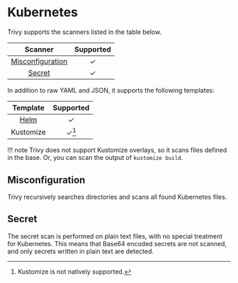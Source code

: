 # Kubernetes
Trivy supports the scanners listed in the table below.

|      Scanner       | Supported |
| :----------------: | :-------: |
| [Misconfiguration] |     ✓     |
|      [Secret]      |     ✓     |

In addition to raw YAML and JSON, it supports the following templates:

|    Template     | Supported |
| :-------------: | :-------: |
| [Helm](helm.md) |     ✓     |
|    Kustomize    |   ✓[^1]   |

!!! note
    Trivy does not support Kustomize overlays, so it scans files defined in the base.
    Or, you can scan the output of `kustomize build`.

## Misconfiguration
Trivy recursively searches directories and scans all found Kubernetes files.

## Secret
The secret scan is performed on plain text files, with no special treatment for Kubernetes.
This means that Base64 encoded secrets are not scanned, and only secrets written in plain text are detected.


[Misconfiguration]: ../../scanner/misconfiguration/index.md
[Secret]: ../../scanner/secret.md

[^1]: Kustomize is not natively supported.